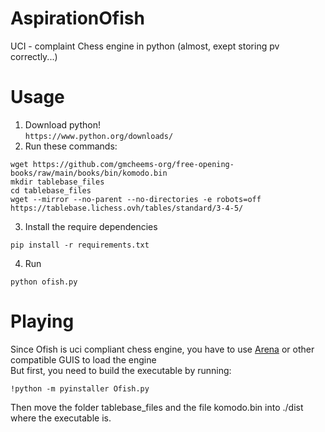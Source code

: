# AspirationOfish
UCI - complaint Chess engine in python (almost, exept storing pv correctly...)
# Usage
1) Download python! <br>
```https://www.python.org/downloads/``` 
2) Run these commands: <br>
```
wget https://github.com/gmcheems-org/free-opening-books/raw/main/books/bin/komodo.bin
mkdir tablebase_files
cd tablebase_files
wget --mirror --no-parent --no-directories -e robots=off https://tablebase.lichess.ovh/tables/standard/3-4-5/
```
3) Install the require dependencies <br>
```
pip install -r requirements.txt
```
4) Run
```
python ofish.py
```
# Playing
Since Ofish is uci compliant chess engine, you have to use <a href="http://www.playwitharena.de/">Arena</a> or other compatible GUIS to load the engine<br>
But first, you need to build the executable by running: <br>
```
!python -m pyinstaller Ofish.py
```
Then move the folder tablebase_files and the file komodo.bin into ./dist where the executable is.


